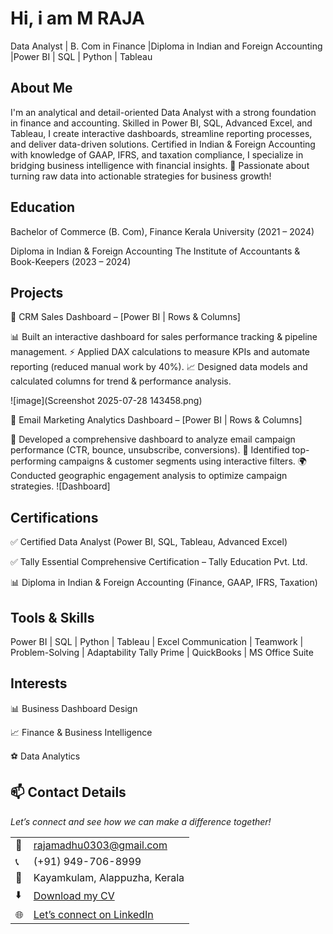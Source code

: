 # Hi, i am M RAJA
Data Analyst | B. Com in Finance |Diploma in Indian and Foreign Accounting |Power BI | SQL | Python | Tableau

## About Me
I'm an analytical and detail-oriented Data Analyst with a strong foundation in finance and accounting.
Skilled in Power BI, SQL, Advanced Excel, and Tableau, I create interactive dashboards, streamline reporting processes, and deliver data-driven solutions.
Certified in Indian & Foreign Accounting with knowledge of GAAP, IFRS, and taxation compliance, I specialize in bridging business intelligence with financial insights.
🚀 Passionate about turning raw data into actionable strategies for business growth!

## Education

Bachelor of Commerce (B. Com), Finance
Kerala University (2021 – 2024)

Diploma in Indian & Foreign Accounting
The Institute of Accountants & Book-Keepers (2023 – 2024)

## Projects
🔹 CRM Sales Dashboard – [Power BI | Rows & Columns]

📊 Built an interactive dashboard for sales performance tracking & pipeline management.
⚡ Applied DAX calculations to measure KPIs and automate reporting (reduced manual work by 40%).
📈 Designed data models and calculated columns for trend & performance analysis.

![image](Screenshot 2025-07-28 143458.png)


🔹 Email Marketing Analytics Dashboard – [Power BI | Rows & Columns]

📩 Developed a comprehensive dashboard to analyze email campaign performance (CTR, bounce, unsubscribe, conversions).
🎯 Identified top-performing campaigns & customer segments using interactive filters.
🌍 Conducted geographic engagement analysis to optimize campaign strategies.
![Dashboard]

## Certifications

✅ Certified Data Analyst (Power BI, SQL, Tableau, Advanced Excel)

✅ Tally Essential Comprehensive Certification – Tally Education Pvt. Ltd.

📊 Diploma in Indian & Foreign Accounting (Finance, GAAP, IFRS, Taxation)

## Tools & Skills
Power BI | SQL | Python | Tableau | Excel 
Communication | Teamwork | Problem-Solving | Adaptability
Tally Prime | QuickBooks | MS Office Suite

## Interests

📊 Business Dashboard Design

📈 Finance & Business Intelligence

⚽ Data Analytics

## 📫 Contact Details  
*Let’s connect and see how we can make a difference together!*  

<table>
  <tbody>
    <tr>
      <td>📧</td>
      <td><a href="mailto:rajamadhu0303@gmail.com">rajamadhu0303@gmail.com</a></td>
    </tr>
    <tr>
      <td>📞</td>
      <td>(+91) 949-706-8999</td>
    </tr>
    <tr>
      <td>📍</td>
      <td>Kayamkulam, Alappuzha, Kerala</td>
    </tr>
    <tr>
      <td>⬇️</td>
      <td><a href=""https://M_Raja_Resume.pdf/"">Download my CV</a></td>
    </tr>
    <tr>
      <td>🌐</td>
      <td><a href="https://www.linkedin.com/in/raja-m-034002375">Let’s connect on LinkedIn</a></td>
    </tr>
  </tbody>
</table>

